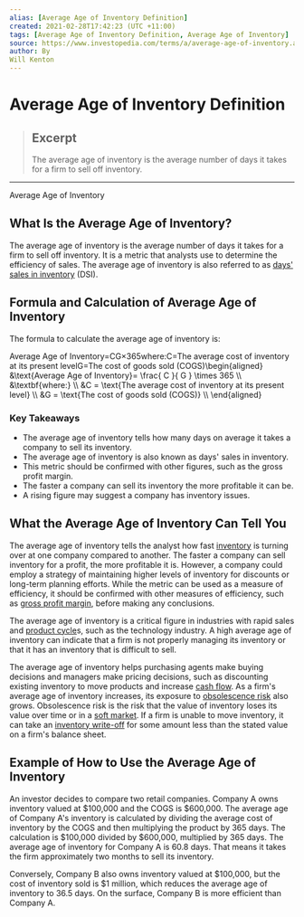 ```yaml
---
alias: [Average Age of Inventory Definition]
created: 2021-02-28T17:42:23 (UTC +11:00)
tags: [Average Age of Inventory Definition, Average Age of Inventory]
source: https://www.investopedia.com/terms/a/average-age-of-inventory.asp
author: By
Will Kenton
---
```


# Average Age of Inventory Definition

> ## Excerpt
> The average age of inventory is the average number of days it takes for a firm to sell off inventory.

---

Average Age of Inventory
## What Is the Average Age of Inventory?

The average age of inventory is the average number of days it takes for a firm to sell off inventory. It is a metric that analysts use to determine the efficiency of sales. The average age of inventory is also referred to as [days' sales in inventory](https://www.investopedia.com/terms/d/days-sales-inventory-dsi.asp) (DSI).

## Formula and Calculation of Average Age of Inventory

The formula to calculate the average age of inventory is:

Average Age of Inventory\=CG×365where:C\=The average cost of inventory at its present levelG\=The cost of goods sold (COGS)\\begin{aligned} &\\text{Average Age of Inventory}= \\frac{ C }{ G } \\times 365 \\\\ &\\textbf{where:} \\\\ &C = \\text{The average cost of inventory at its present level} \\\\ &G = \\text{The cost of goods sold (COGS)} \\\\ \\end{aligned}

### Key Takeaways

-   The average age of inventory tells how many days on average it takes a company to sell its inventory.
-   The average age of inventory is also known as days' sales in inventory.
-   This metric should be confirmed with other figures, such as the gross profit margin.
-   The faster a company can sell its inventory the more profitable it can be.
-   A rising figure may suggest a company has inventory issues.

## What the Average Age of Inventory Can Tell You

The average age of inventory tells the analyst how fast [inventory](https://www.investopedia.com/terms/i/inventory.asp) is turning over at one company compared to another. The faster a company can sell inventory for a profit, the more profitable it is. However, a company could employ a strategy of maintaining higher levels of inventory for discounts or long-term planning efforts. While the metric can be used as a measure of efficiency, it should be confirmed with other measures of efficiency, such as [gross profit margin](https://www.investopedia.com/terms/g/gross_profit_margin.asp), before making any conclusions.

The average age of inventory is a critical figure in industries with rapid sales and [product cycle](https://www.investopedia.com/terms/p/product-life-cycle.asp)s, such as the technology industry. A high average age of inventory can indicate that a firm is not properly managing its inventory or that it has an inventory that is difficult to sell.

The average age of inventory helps purchasing agents make buying decisions and managers make pricing decisions, such as discounting existing inventory to move products and increase [cash flow](https://www.investopedia.com/terms/c/cashflow.asp). As a firm's average age of inventory increases, its exposure to [obsolescence risk](https://www.investopedia.com/terms/o/obsolescencerisk.asp) also grows. Obsolescence risk is the risk that the value of inventory loses its value over time or in a [soft market](https://www.investopedia.com/terms/s/soft_market.asp). If a firm is unable to move inventory, it can take an [inventory write-off](https://www.investopedia.com/terms/i/inventory-write-off.asp) for some amount less than the stated value on a firm's balance sheet.

## Example of How to Use the Average Age of Inventory

An investor decides to compare two retail companies. Company A owns inventory valued at $100,000 and the COGS is $600,000. The average age of Company A's inventory is calculated by dividing the average cost of inventory by the COGS and then multiplying the product by 365 days. The calculation is $100,000 divided by $600,000, multiplied by 365 days. The average age of inventory for Company A is 60.8 days. That means it takes the firm approximately two months to sell its inventory.

Conversely, Company B also owns inventory valued at $100,000, but the cost of inventory sold is $1 million, which reduces the average age of inventory to 36.5 days. On the surface, Company B is more efficient than Company A.
